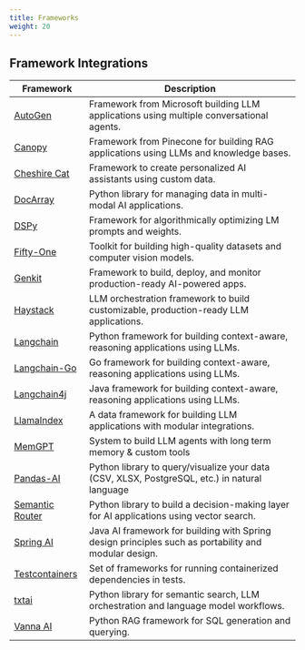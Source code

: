 ```yaml
---
title: Frameworks 
weight: 20
---
```


## Framework Integrations

| Framework                             | Description                                                                                          |
| ------------------------------------- | ---------------------------------------------------------------------------------------------------- |
| [AutoGen](./autogen/)                 | Framework from Microsoft building LLM applications using multiple conversational agents.             |
| [Canopy](./canopy/)                   | Framework from Pinecone for building RAG applications using LLMs and knowledge bases.                |
| [Cheshire Cat](./cheshire-cat/)       | Framework to create personalized AI assistants using custom data.                                    |
| [DocArray](./docarray/)               | Python library for managing data in multi-modal AI applications.                                     |
| [DSPy](./dspy/)                       | Framework for algorithmically optimizing LM prompts and weights.                                     |
| [Fifty-One](./fifty-one/)             | Toolkit for building high-quality datasets and computer vision models.                               |
| [Genkit](./genkit/)                   | Framework to build, deploy, and monitor production-ready AI-powered apps.                            |
| [Haystack](./haystack/)               | LLM orchestration framework to build customizable, production-ready LLM applications.                |
| [Langchain](./langchain/)             | Python framework for building context-aware, reasoning applications using LLMs.                      |
| [Langchain-Go](./langchain-go/)       | Go framework for building context-aware, reasoning applications using LLMs.                          |
| [Langchain4j](./langchain4j/)         | Java framework for building context-aware, reasoning applications using LLMs.                        |
| [LlamaIndex](./llama-index/)          | A data framework for building LLM applications with modular integrations.                            |
| [MemGPT](./memgpt/)                   | System to build LLM agents with long term memory & custom tools                                      |
| [Pandas-AI](./pandas-ai/)             | Python library to query/visualize your data (CSV, XLSX, PostgreSQL, etc.) in natural language        |
| [Semantic Router](./semantic-router/) | Python library to build a decision-making layer for AI applications using vector search.             |
| [Spring AI](./spring-ai/)             | Java AI framework for building with Spring design principles such as portability and modular design. |
| [Testcontainers](./testcontainers/)   | Set of frameworks for running containerized dependencies in tests.                                   |
| [txtai](./txtai/)                     | Python library for semantic search, LLM orchestration and language model workflows.                  |
| [Vanna AI](./vanna-ai/)               | Python RAG framework for SQL generation and querying.                                                |
